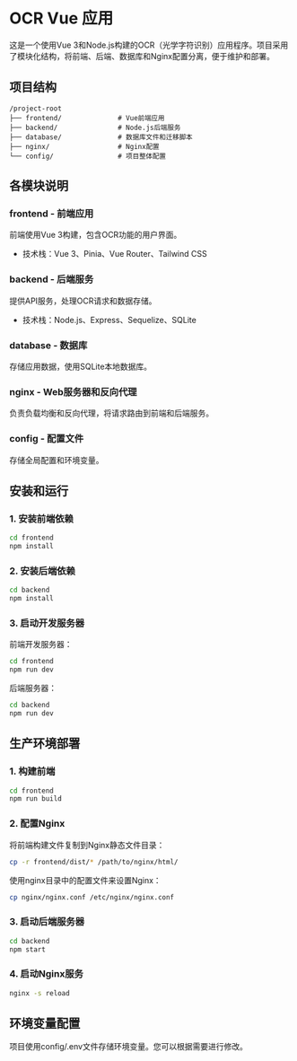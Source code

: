 # OCR Vue 应用

这是一个使用Vue 3和Node.js构建的OCR（光学字符识别）应用程序。项目采用了模块化结构，将前端、后端、数据库和Nginx配置分离，便于维护和部署。

## 项目结构

```
/project-root
├── frontend/              # Vue前端应用
├── backend/               # Node.js后端服务
├── database/              # 数据库文件和迁移脚本
├── nginx/                 # Nginx配置
└── config/                # 项目整体配置
```

## 各模块说明

### frontend - 前端应用

前端使用Vue 3构建，包含OCR功能的用户界面。

- 技术栈：Vue 3、Pinia、Vue Router、Tailwind CSS

### backend - 后端服务

提供API服务，处理OCR请求和数据存储。

- 技术栈：Node.js、Express、Sequelize、SQLite

### database - 数据库

存储应用数据，使用SQLite本地数据库。

### nginx - Web服务器和反向代理

负责负载均衡和反向代理，将请求路由到前端和后端服务。

### config - 配置文件

存储全局配置和环境变量。

## 安装和运行

### 1. 安装前端依赖

```bash
cd frontend
npm install
```

### 2. 安装后端依赖

```bash
cd backend
npm install
```

### 3. 启动开发服务器

前端开发服务器：
```bash
cd frontend
npm run dev
```

后端服务器：
```bash
cd backend
npm run dev
```

## 生产环境部署

### 1. 构建前端

```bash
cd frontend
npm run build
```

### 2. 配置Nginx

将前端构建文件复制到Nginx静态文件目录：

```bash
cp -r frontend/dist/* /path/to/nginx/html/
```

使用nginx目录中的配置文件来设置Nginx：

```bash
cp nginx/nginx.conf /etc/nginx/nginx.conf
```

### 3. 启动后端服务器

```bash
cd backend
npm start
```

### 4. 启动Nginx服务

```bash
nginx -s reload
```

## 环境变量配置

项目使用config/.env文件存储环境变量。您可以根据需要进行修改。 